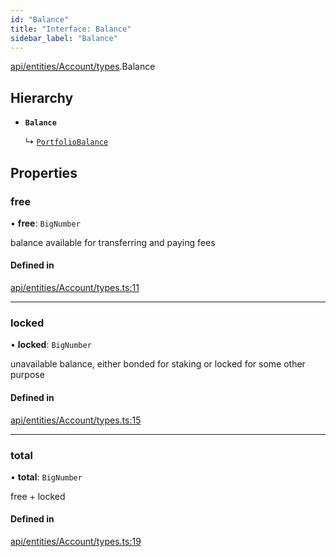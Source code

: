 ```yaml
---
id: "Balance"
title: "Interface: Balance"
sidebar_label: "Balance"
---
```


[api/entities/Account/types](../../../../../../modules/API/Entities/Account/Types/Types.md).Balance

## Hierarchy

- **`Balance`**

  ↳ [`PortfolioBalance`](../../../Portfolio/Types/PortfolioBalance/PortfolioBalance.md)

## Properties

### free

• **free**: `BigNumber`

balance available for transferring and paying fees

#### Defined in

[api/entities/Account/types.ts:11](https://github.com/PolymeshAssociation/polymesh-sdk/blob/654b99c8d/src/api/entities/Account/types.ts#L11)

___

### locked

• **locked**: `BigNumber`

unavailable balance, either bonded for staking or locked for some other purpose

#### Defined in

[api/entities/Account/types.ts:15](https://github.com/PolymeshAssociation/polymesh-sdk/blob/654b99c8d/src/api/entities/Account/types.ts#L15)

___

### total

• **total**: `BigNumber`

free + locked

#### Defined in

[api/entities/Account/types.ts:19](https://github.com/PolymeshAssociation/polymesh-sdk/blob/654b99c8d/src/api/entities/Account/types.ts#L19)
